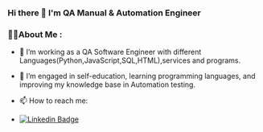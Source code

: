 ### Hi there 👋 I'm QA Manual & Automation Engineer

### :man_technologist:About Me :
   
- :telescope: I’m working as a QA Software Engineer with different Languages(Python,JavaScript,SQL,HTML),services and programs.

- :seedling: I’m  engaged in self-education, learning programming languages, and improving my knowledge base in Automation testing.

- :mailbox: How to reach me: 
- [![Linkedin Badge](https://img.shields.io/badge/-linkedin-blue?style=flat&logo=Linkedin&logoColor=white)](https://www.linkedin.com/in/vlad-mykhailenko/)
   
